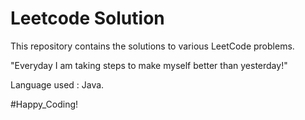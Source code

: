 # Leetcode Solution
This repository contains the solutions to various LeetCode problems.

"Everyday I am taking steps to make myself better than yesterday!"

Language used : Java.

#Happy_Coding!
